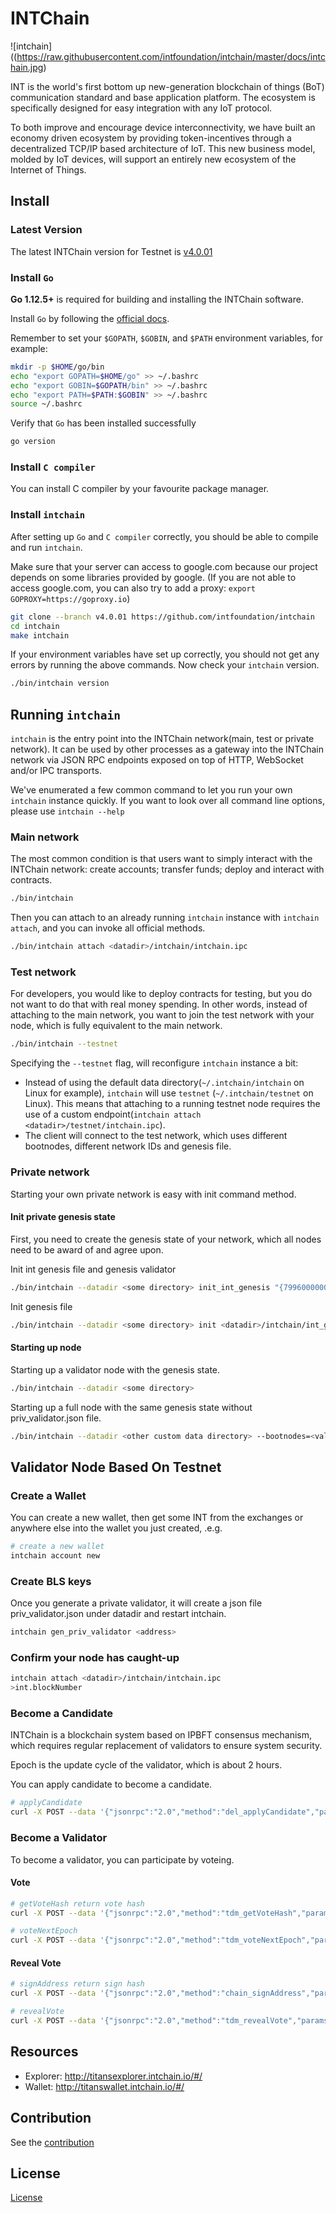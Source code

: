 # INTChain

![intchain]((https://raw.githubusercontent.com/intfoundation/intchain/master/docs/intchain.jpg)

INT is the world's first bottom up new-generation blockchain of things (BoT) communication standard and base application platform. The ecosystem is specifically designed for easy integration with any IoT protocol.

To both improve and encourage device interconnectivity, we have built an economy driven ecosystem by providing token-incentives through a decentralized TCP/IP based architecture of IoT. This new business model, molded by IoT devices, will support an entirely new ecosystem of the Internet of Things.


## Install

### Latest Version

The latest INTChain version for Testnet is [v4.0.01](https://github.com/intfoundation/intchain/releases/latest)

### Install `Go`


**Go 1.12.5+** is required for building and installing the INTChain software.


Install `Go` by following the [official docs](https://golang.org/doc/install).

Remember to set your `$GOPATH`, `$GOBIN`, and `$PATH` environment variables, for example:

```bash
mkdir -p $HOME/go/bin
echo "export GOPATH=$HOME/go" >> ~/.bashrc
echo "export GOBIN=$GOPATH/bin" >> ~/.bashrc
echo "export PATH=$PATH:$GOBIN" >> ~/.bashrc
source ~/.bashrc
```

Verify that `Go` has been installed successfully

```bash
go version
```

### Install `C compiler`

You can install C compiler by your favourite package manager.


### Install `intchain`

After setting up `Go` and `C compiler` correctly, you should be able to compile and run `intchain`.

Make sure that your server can access to google.com because our project depends on some libraries provided by google. (If you are not able to access google.com, you can also try to add a proxy: `export GOPROXY=https://goproxy.io`)

```bash
git clone --branch v4.0.01 https://github.com/intfoundation/intchain
cd intchain
make intchain
```

If your environment variables have set up correctly, you should not get any errors by running the above commands.
Now check your `intchain` version.

```bash
./bin/intchain version
```

## Running `intchain`

`intchain` is the entry point into the INTChain network(main, test or private network). It can be used by other processes as a gateway into the INTChain network via JSON RPC endpoints exposed on top of HTTP, WebSocket and/or IPC transports.

We've enumerated a few common command to let you run your own `intchain` instance quickly. If you want to look over all command line options, please use `intchain --help`


### Main network

The most common condition is that users want to simply interact with the INTChain network: create accounts; transfer funds; deploy and interact with contracts.

```bash
./bin/intchain 
```

Then you can attach to an already running `intchain` instance with `intchain attach`, and you can invoke all official methods.

```bash
./bin/intchain attach <datadir>/intchain/intchain.ipc
```



### Test network

For developers, you would like to deploy contracts for testing, but you do not want to do that with real money spending.
In other words, instead of attaching to the main network, you want to join the test network with your node, which is fully equivalent to the main network.

```bash
./bin/intchain --testnet
```

Specifying the `--testnet` flag, will reconfigure `intchain` instance a bit:
   
   * Instead of using the default data directory(`~/.intchain/intchain` on Linux for example), `intchain` will use `testnet` (`~/.intchain/testnet` on Linux). This means that attaching to a running testnet node requires the use of a custom endpoint(`intchain attach <datadir>/testnet/intchain.ipc`).
   * The client will connect to the test network, which uses different bootnodes, different network IDs and genesis file.

### Private network

Starting your own private network is easy with init command method.

#### Init private genesis state

First, you need to create the genesis state of your network, which all nodes need to be award of and agree upon.

Init int genesis file and genesis validator
```bash
./bin/intchain --datadir <some directory> init_int_genesis "{799600000000000000000000000, 400000000000000000000000}"
```

Init genesis file

```bash
./bin/intchain --datadir <some directory> init <datadir>/intchain/int_genesis.json
```


#### Starting up node

Starting up a validator node with the genesis state.

```bash
./bin/intchain --datadir <some directory>
```

Starting up a full node with the same genesis state without priv_validator.json file.

```bash
./bin/intchain --datadir <other custom data directory> --bootnodes=<validator node bootnode url above>
```

## Validator Node Based On Testnet

### Create a Wallet

You can create a new wallet, then get some INT from the exchanges or anywhere else into the wallet you just created, .e.g.

```bash
# create a new wallet
intchain account new
```


### Create BLS keys

Once you generate a private validator, it will create a json file priv_validator.json under datadir and restart intchain.

```bash
intchain gen_priv_validator <address>
```

### Confirm your node has caught-up

```bash
intchain attach <datadir>/intchain/intchain.ipc
>int.blockNumber
```


### Become a Candidate

INTChain is a blockchain system based on IPBFT consensus mechanism, which requires regular replacement of validators to ensure system security.

Epoch is the update cycle of the validator, which is about 2 hours.

You can apply candidate to become a candidate.

```bash
# applyCandidate
curl -X POST --data '{"jsonrpc":"2.0","method":"del_applyCandidate","params":["INT3LJK4UctyCwv5mdvnpBYvMbRTZBia", "0x152d02c7e14af6800000", 10],"id":1}' -H 'content-type: application/json;' http://127.0.0.1:8555/intchain
```


### Become a Validator

To become a validator, you can participate by voteing. 

#### Vote

```bash
# getVoteHash return vote hash
curl -X POST --data '{"jsonrpc":"2.0","method":"tdm_getVoteHash","params":["INT3LJK4UctyCwv5mdvnpBYvMbRTZBia", {your bls public key in priv_validator.json}, "0x54b40b1f852bda000000", "int"],"id":1}' -H 'content-type: application/json;' http://127.0.0.1:8556/testnet
```

```bash
# voteNextEpoch
curl -X POST --data '{"jsonrpc":"2.0","method":"tdm_voteNextEpoch","params":["INT3LJK4UctyCwv5mdvnpBYvMbRTZBia", {vote hash}],"id":1}' -H 'content-type: application/json;' http://127.0.0.1:8556/testnet
```


#### Reveal Vote

```bash
# signAddress return sign hash
curl -X POST --data '{"jsonrpc":"2.0","method":"chain_signAddress","params":["INT3LJK4UctyCwv5mdvnpBYvMbRTZBia", {your bls private key in priv_validator.json}],"id":1}' -H 'content-type: application/json;' http://127.0.0.1:8556/testnet
```

```bash
# revealVote
curl -X POST --data '{"jsonrpc":"2.0","method":"tdm_revealVote","params":["INT3LJK4UctyCwv5mdvnpBYvMbRTZBia", {your bls public key in priv_validator.json}, "0x152D02C7E14AF6800000", "int", {sign hash}],"id":1}' -H 'content-type: application/json;' http://127.0.0.1:8556/testnet
```


## Resources
    
   * Explorer: <http://titansexplorer.intchain.io/#/>
   * Wallet: <http://titanswallet.intchain.io/#/>


## Contribution

 See the [contribution](./CONTRIBUTING.md)


## License

[License](./COPYING)



















